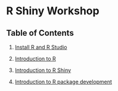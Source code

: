 # R Shiny Workshop

## Table of Contents

1.  [Install R and R Studio](https://github.com/omicscodeathon/rshinyworkshop/blob/main/introduction_to_R/Install%20R%20and%20R%20Studio.md)
2.  [Introduction to R](https://github.com/omicscodeathon/rshinyworkshop/tree/main/introduction_to_R)

3.  [Introduction to R Shiny](https://github.com/omicscodeathon/rshinyworkshop/tree/main/introduction_to_R_Shiny)

4.  [Introduction to R package development](https://github.com/omicscodeathon/rshinyworkshop/introduction_to_R_package_development)
